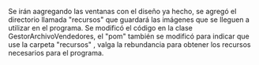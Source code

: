 Se irán aagregando las ventanas con el diseño ya hecho, se agregó el directorio llamada "recursos" que guardará las imágenes que se lleguen a 
utilizar en el programa. Se modificó el código en la clase GestorArchivoVendedores, el "pom" también se modificó para indicar que use la carpeta 
"recursos" , valga la rebundancia para obtener los recursos necesarios para el programa.
